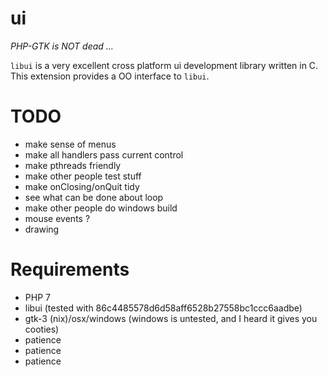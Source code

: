 ui
==
*PHP-GTK is NOT dead ...*

```libui``` is a very excellent cross platform ui development library written in C. This extension provides a OO interface to ```libui```.

TODO
====

  - make sense of menus
  - make all handlers pass current control
  - make pthreads friendly
  - make other people test stuff
  - make onClosing/onQuit tidy
  - see what can be done about loop
  - make other people do windows build
  - mouse events ?
  - drawing

Requirements
===========

  - PHP 7
  - libui (tested with 86c4485578d6d58aff6528b27558bc1ccc6aadbe)
  - gtk-3 (nix)/osx/windows (windows is untested, and I heard it gives you cooties)
  - patience
  - patience
  - patience
